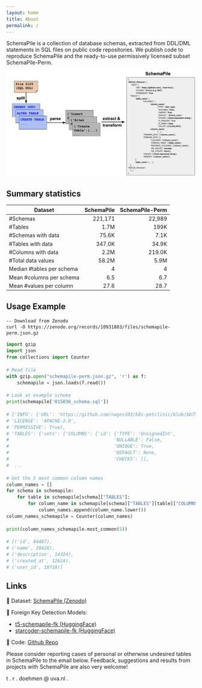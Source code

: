 ```yaml
---
layout: home
title: About
permalink: /
---
```


SchemaPile is a collection of database schemas, extracted from DDL/DML statements in SQL files on public code repositories. 
We publish code to reproduce SchemaPile and the ready-to-use permissively licensed subset SchemaPile-Perm. 

<img src="assets/schemapile_format_wide.png" height="auto" width="750">

## Summary statistics

| Dataset                   | SchemaPile | SchemaPile-Perm |
|---------------------------|-----------:|----------------:|
| #Schemas                  |    221,171 |          22,989 |
| #Tables                   |       1.7M |            199K |
| #Schemas with data        |      75.6K |            7.1K |
| #Tables with data         |     347.0K |           34.9K |
| #Columns with data        |       2.2M |          219.0K |
| #Total data values        |      58.2M |            5.9M |
| Median #tables per schema |          4 |               4 |
| Mean #columns per schema  |        6.5 |             6.7 |
| Mean #values per column   |       27.6 |            28.7 |

## Usage Example

```shell
-- Download from Zenodo
curl -O https://zenodo.org/records/10931803/files/schemapile-perm.json.gz
```

```python
import gzip
import json
from collections import Counter

# Read file
with gzip.open("schemapile-perm.json.gz", 'r') as f:
    schemapile = json.loads(f.read())

# Look at example schema
print(schemapile['015036_schema.sql'])

# {'INFO': {'URL': 'https://github.com/nages103/k8s-petclinic/blob/bb75e895591...
# 'LICENSE': 'APACHE-2.0',
# 'PERMISSIVE': True},
# 'TABLES': {'vets': {'COLUMNS': {'id': {'TYPE': 'UnsignedInt',
#                                       'NULLABLE': False,
#                                       'UNIQUE': True,
#                                       'DEFAULT': None,
#                                       'CHECKS': [],
#  ...

# Get the 5 most common column names
column_names = []
for schema in schemapile:
    for table in schemapile[schema]["TABLES"]:
        for column_name in schemapile[schema]["TABLES"][table]["COLUMNS"]:
            column_names.append(column_name.lower())
column_names_schemapile = Counter(column_names)

print(column_names_schemapile.most_common(5))

# [('id', 84487),
# ('name', 28426),
# ('description', 14324),
# ('created_at', 12624),
# ('user_id', 10718)]
```

## Links

💾 Dataset: [SchemaPile (Zenodo)](https://zenodo.org/records/10931803)

🤗 Foreign Key Detection Models: 

- [t5-schemapile-fk (HuggingFace)](https://huggingface.co/tdoehmen/t5-schemapile-fk)
- [starcoder-schemapile-fk (HuggingFace)](https://huggingface.co/tdoehmen/starcoder-schemapile-fk)

📄 Code: [Github Repo](https://github.com/amsterdata/schemapile/)

Please consider reporting cases of personal or otherwise undesired tables in SchemaPile to the email below. Feedback, suggestions and results from projects with SchemaPile are also very welcome!

t . r . doehmen @ uva.nl .
